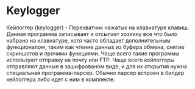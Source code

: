 # Keylogger 
Кейлоггер (keylogger) - Перехватчик нажатых на клавиатуре клавиш. Данная программа записывает и отсылает хозяину все что было набрано на клавиатуре, хотя часто обладает дополнительным функционалом, таким как чтение данных из буфера обмена, снятие скриншотов и прочими функциями. Чаще всего такие программы используют отправку на почту или FTP. Чаще всего кейлоггеры отправляют данные в зашифрованом виде, и для их открытия нужна специальная программа-парсер. Обычно парсер встроен в билдер кейлоггера либо идет с ним в комплекте.